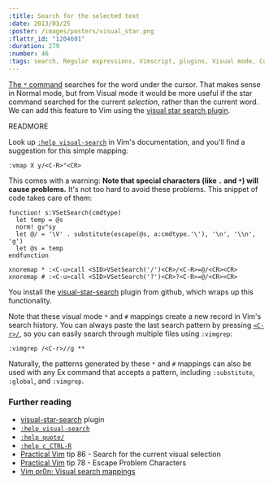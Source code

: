 ```yaml
--- 
:title: Search for the selected text
:date: 2013/03/25
:poster: /images/posters/visual_star.png
:flattr_id: "1204601"
:duration: 279
:number: 46
:tags: search, Regular expressions, Vimscript, plugins, Visual mode, Customizing Vim, vimgrep
---
```


[The `*` command][star] searches for the word under the cursor. That makes sense in Normal mode, but from Visual mode it would be more useful if the star command searched for the current *selection*, rather than the current word. We can add this feature to Vim using the [visual star search plugin][visual-star].

[visual-star]: https://github.com/nelstrom/vim-visual-star-search
[star]: http://vimdoc.sourceforge.net/htmldoc/pattern.html#star


READMORE


Look up [`:help visual-search`][vs] in Vim's documentation, and you'll find a suggestion for this simple mapping:

```viml
:vmap X y/<C-R>"<CR>
```

This comes with a warning: **Note that special characters (like `.` and `*`) will cause problems.** It's not too hard to avoid these problems. This snippet of code takes care of them:

```viml
function! s:VSetSearch(cmdtype)
  let temp = @s
  norm! gv"sy
  let @/ = '\V' . substitute(escape(@s, a:cmdtype.'\'), '\n', '\\n', 'g')
  let @s = temp
endfunction

xnoremap * :<C-u>call <SID>VSetSearch('/')<CR>/<C-R>=@/<CR><CR>
xnoremap # :<C-u>call <SID>VSetSearch('?')<CR>?<C-R>=@/<CR><CR>
```

You install the [visual-star-search][] plugin from github, which wraps up this functionality.

Note that these visual mode `*` and `#` mappings create a new record in Vim's search history. You can always paste the last search pattern by pressing [`<C-r>/`][cr], so you can easily search through multiple files using `:vimgrep`:

    :vimgrep /<C-r>//g **

Naturally, the patterns generated by these `*` and `#` mappings can also be used with any Ex command that accepts a pattern, including `:substitute`, `:global`, and `:vimgrep`.

### Further reading

* [visual-star-search][] plugin
* [`:help visual-search`][vs]
* [`:help quote/`][quote/]
* [`:help c_CTRL-R`][cr]
* [Practical Vim][pv] tip 86 - Search for the current visual selection
* [Practical Vim][pv] tip 78 - Escape Problem Characters
* [Vim pr0n: Visual search mappings][pr0n]

[pv]: https://pragprog.com/titles/dnvim2/practical-vim-second-edition
[cr]: http://vimdoc.sourceforge.net/htmldoc/cmdline.html#c_CTRL-R
[quote/]: http://vimdoc.sourceforge.net/htmldoc/change.html#quote/
[visual-star-search]: https://github.com/nelstrom/vim-visual-star-search
[vs]: http://vimdoc.sourceforge.net/htmldoc/visual.html#visual-search
[pr0n]: http://got-ravings.blogspot.co.uk/2008/07/vim-pr0n-visual-search-mappings.html
